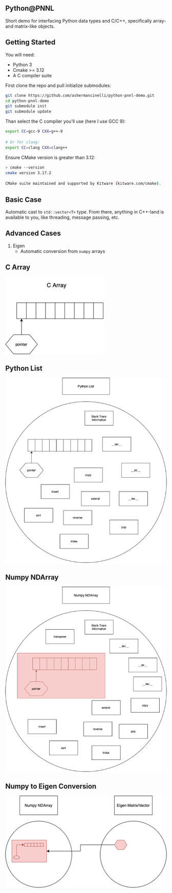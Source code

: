 Python@PNNL
---
Short demo for interfacing Python data types and C/C++, specifically array- and matrix-like objects.

Getting Started
---

You will need:
- Python 3
- Cmake >= 3.12
- A C compiler suite

First clone the repo and pull initialize submodules:
```bash
git clone https://github.com/ashermancinelli/python-pnnl-demo.git
cd python-pnnl-demo
git submodule init
git submodule update
```

Than select the C compiler you'll use (here I use GCC 9):
```bash
export CC=gcc-9 CXX=g++-9

# Or for clang:
export CC=clang CXX=clang++
```

Ensure CMake version is greater than 3.12:
```bash
> cmake --version
cmake version 3.17.2

CMake suite maintained and supported by Kitware (kitware.com/cmake).
```


Basic Case
---
Automatic cast to `std::vector<T>` type.
From there, anything in C++-land is available to you, like threading, message passing, etc.

Advanced Cases
---
1. Eigen
    - Automatic conversion from `numpy` arrays
    
C Array
---

![c-array](./readme_images/c-array.png)


Python List
---

![python-list](./readme_images/python-list.png)


Numpy NDArray
---
![np-array](./readme_images/np-array.png)


Numpy to Eigen Conversion
---

![np-eigen](./readme_images/np-eigen.png)

